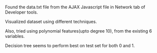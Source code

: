 Found the data.txt file from the AJAX Javascript file in Network tab of Developer tools.

Visualized dataset using different techniques.

Also, tried using polynomial features(upto degree 10), from the existing 6 variables.

Decision tree seems to perform best on test set for both 0 and 1.
